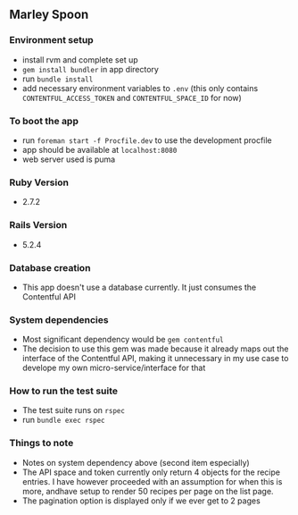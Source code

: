 ## Marley Spoon

### Environment setup

- install rvm and complete set up
- `gem install bundler` in app directory
- run `bundle install`
- add necessary environment variables to `.env` (this only contains `CONTENTFUL_ACCESS_TOKEN` and `CONTENTFUL_SPACE_ID` for now)

### To boot the app
- run `foreman start -f Procfile.dev` to use the development procfile
- app should be available at `localhost:8080`
- web server used is puma

### Ruby Version
- 2.7.2

### Rails Version
- 5.2.4

### Database creation
- This app doesn't use a database currently. It just consumes the Contentful API

### System dependencies
- Most significant dependency would be `gem contentful`
- The decision to use this gem was made because it already maps out the interface of the Contentful API, making it unnecessary in my use case to develope my own micro-service/interface for that 

### How to run the test suite
- The test suite runs on `rspec`
- run `bundle exec rspec`

### Things to note
- Notes on system dependency above (second item especially)
- The API space and token currently only return 4 objects for the recipe entries. I have however proceeded with an assumption for when this is more, andhave setup to render 50 recipes per page on the list page.
- The pagination option is displayed only if we ever get to 2 pages
